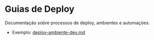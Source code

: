 # Guias de Deploy

Documentação sobre processos de deploy, ambientes e automações.

- Exemplo: [deploy-ambiente-dev.md](deploy-ambiente-dev.md)
